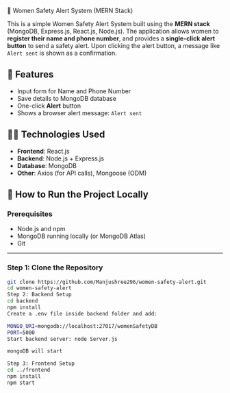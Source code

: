 🚨 Women Safety Alert System (MERN Stack)

This is a simple Women Safety Alert System built using the **MERN stack** (MongoDB, Express.js, React.js, Node.js). The application allows women to
**register their name and phone number**, and provides a **single-click alert button** to send a safety alert. Upon clicking the alert button,
a message like `Alert sent` is shown as a confirmation.

## 🔧 Features

- Input form for Name and Phone Number
- Save details to MongoDB database
- One-click **Alert** button
- Shows a browser alert message: `Alert sent`

## 🧑‍💻 Technologies Used

- **Frontend**: React.js
- **Backend**: Node.js + Express.js
- **Database**: MongoDB
- **Other**: Axios (for API calls), Mongoose (ODM)

## 🚀 How to Run the Project Locally

### Prerequisites

- Node.js and npm
- MongoDB running locally (or MongoDB Atlas)
- Git

---

### Step 1: Clone the Repository

```bash
git clone https://github.com/Manjushree296/women-safety-alert.git
cd women-safety-alert
Step 2: Backend Setup
cd backend
npm install
Create a .env file inside backend folder and add:

MONGO_URI=mongodb://localhost:27017/womenSafetyDB
PORT=5000
Start backend server: node Server.js

mongoDB will start

Step 3: Frontend Setup
cd ../frontend
npm install
npm start

